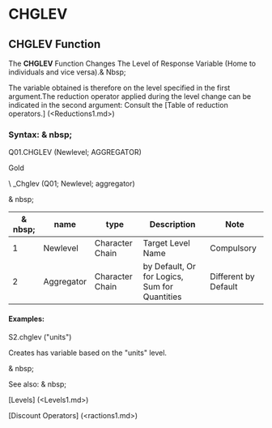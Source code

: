 # CHGLEV

## CHGLEV Function

The **CHGLEV** Function Changes The Level of Response Variable (Home to individuals and vice versa).& Nbsp;

The variable obtained is therefore on the level specified in the first argument.The reduction operator applied during the level change can be indicated in the second argument: Consult the [Table of reduction operators.] (<Reductions1.md>)

### Syntax: & nbsp;

Q01.CHGLEV (Newlevel; AGGREGATOR)

Gold

\ _Chglev (Q01; Newlevel; aggregator)

& nbsp;

| & nbsp; | **name** | **type** | **Description** | **Note** |
| --- | --- | --- | --- | --- |
| &#49; | Newlevel | Character Chain | Target Level Name | Compulsory |
| &#50; | Aggregator | Character Chain | by Default, Or for Logics, Sum for Quantities | Different by Default |


#### Examples:

S2.chglev ("units")

Creates has variable based on the "units" level.

& nbsp;

See also: & nbsp;

[Levels] (<Levels1.md>)

[Discount Operators] (<ractions1.md>)